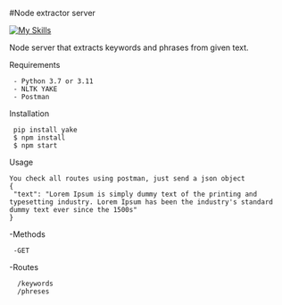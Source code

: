 #Node extractor server

[![My Skills](https://skills.thijs.gg/icons?i=nodejs,express,javascript,python,&theme=dark)](https://skills.thijs.gg)

Node server that extracts keywords and phrases from given text.

Requirements
```
 - Python 3.7 or 3.11
 - NLTK YAKE
 - Postman
```
Installation
```
 pip install yake
 $ npm install
 $ npm start
```   
Usage
```
You check all routes using postman, just send a json object 
{
 "text": "Lorem Ipsum is simply dummy text of the printing and typesetting industry. Lorem Ipsum has been the industry's standard dummy text ever since the 1500s"
}

```
-Methods
```
 -GET

```
  -Routes
```
  /keywords
  /phreses

```


